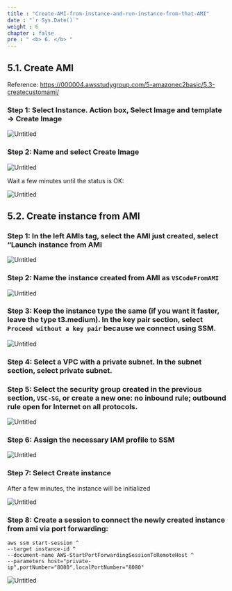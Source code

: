 ```yaml
---
title : "Create-AMI-from-instance-and-run-instance-from-that-AMI"
date : "`r Sys.Date()`"
weight : 6
chapter : false
pre : " <b> 6. </b> "
---
```

## 5.1. Create AMI

Reference: https://000004.awsstudygroup.com/5-amazonec2basic/5.3-createcustomami/

### Step 1: Select Instance. Action box, Select Image and template → Create Image

![Untitled](/images/img_sec6/44af6854-4387-4be2-b57d-9eec29de282d.png)

### Step 2: Name and select Create Image

![Untitled](/images/img_sec6/untitled%2090.png)

Wait a few minutes until the status is OK:

![Untitled](/images/img_sec6/untitled%2091.png)

## 5.2. Create instance from AMI

### Step 1: In the left AMIs tag, select the AMI just created, select “Launch instance from AMI

![Untitled](/images/img_sec6/untitled%2092.png)

### Step 2: Name the instance created from AMI as `VSCodeFromAMI`

![Untitled](/images/img_sec6/untitled%2093.png)

### Step 3: Keep the instance type the same (if you want it faster, leave the type t3.medium). In the key pair section, select `Proceed without a key pair` because we connect using SSM.

![Untitled](/images/img_sec6/untitled%2094.png)

### Step 4: Select a VPC with a private subnet. In the subnet section, select private subnet.

### Step 5: Select the security group created in the previous section, `VSC-SG`, or create a new one: no inbound rule; outbound rule open for Internet on all protocols.

![Untitled](/images/img_sec6/untitled%2095.png)

### Step 6: Assign the necessary IAM profile to SSM

![Untitled](/images/img_sec6/untitled%2096.png)

### Step 7: Select Create instance

After a few minutes, the instance will be initialized

![Untitled](/images/img_sec6/untitled%2097.png)

### Step 8: Create a session to connect the newly created instance from ami via port forwarding:

```
aws ssm start-session ^
--target instance-id ^
--document-name AWS-StartPortForwardingSessionToRemoteHost ^
--parameters host="private-ip",portNumber="8080",localPortNumber="8080" 
``` 

![Untitled](/images/img_sec6/untitled%2098.png)